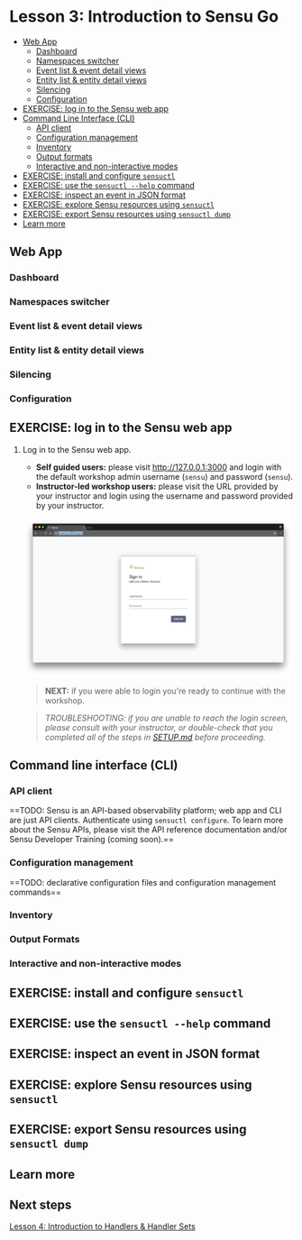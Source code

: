 # Lesson 3: Introduction to Sensu Go 

- [Web App](#web-app)
  - [Dashboard](#dashboard)
  - [Namespaces switcher](#namespaces-switcher)
  - [Event list & event detail views](#event-list--event-detail-views)
  - [Entity list & entity detail views](#entity-list--entity-detail-views)
  - [Silencing](#silencing)
  - [Configuration](#configuration)
- [EXERCISE: log in to the Sensu web app](#log-in-to-the-sensu-web-app)
- [Command Line Interface (CLI)](#command-line-interface--cli)
  - [API client](#api-client)
  - [Configuration management](#configuration-management)
  - [Inventory](#inventory)
  - [Output formats](#output-formats)
  - [Interactive and non-interactive modes](#interactive-and-non-interactive-modes)
- [EXERCISE: install and configure `sensuctl`](#exercise-install-and-configure-sensuctl)
- [EXERCISE: use the `sensuctl --help` command](#exercise-use-the-sensuctl---help-command)
- [EXERCISE: inspect an event in JSON format](#exercise-inspect-an-event-in-json-format)
- [EXERCISE: explore Sensu resources using `sensuctl`](#exercise-explore-sensu-resources-using-sensuctl)
- [EXERCISE: export Sensu resources using `sensuctl dump`](#exercise-export-sensu-resources-using-sensuctl-dump)
- [Learn more](#learn-more)

## Web App

### Dashboard 

### Namespaces switcher 

### Event list & event detail views

### Entity list & entity detail views 

### Silencing

### Configuration 

## EXERCISE: log in to the Sensu web app 

1. Log in to the Sensu web app. 

   - **Self guided users:** please visit http://127.0.0.1:3000 and login with the default workshop admin username (`sensu`) and password (`sensu`). 
   - **Instructor-led workshop users:** please visit the URL provided by your instructor and login using the username and password provided by your instructor. 

   ![](/docs/img/login.png)

   > **NEXT:** if you were able to login you're ready to continue with the workshop. 

   > _TROUBLESHOOTING: if you are unable to reach the login screen, please consult with your instructor, or double-check that you completed all of the steps in [SETUP.md](/docs/SETUP.md) before proceeding._

## Command line interface (CLI)

### API client

==TODO: Sensu is an API-based observability platform; web app and CLI are just API clients. 
Authenticate using `sensuctl configure`.
To learn more about the Sensu APIs, please visit the API reference documentation and/or Sensu Developer Training (coming soon).==

### Configuration management 

==TODO: declarative configuration files and configuration management commands==

### Inventory 

### Output Formats 

### Interactive and non-interactive modes 

## EXERCISE: install and configure `sensuctl` 

## EXERCISE: use the `sensuctl --help` command

## EXERCISE: inspect an event in JSON format 

## EXERCISE: explore Sensu resources using `sensuctl` 

## EXERCISE: export Sensu resources using `sensuctl dump` 

## Learn more

## Next steps 

[Lesson 4: Introduction to Handlers & Handler Sets](../04/README.md#readme)
